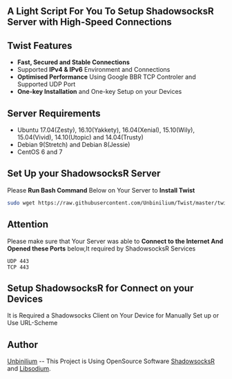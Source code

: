## A Light Script For You To Setup ShadowsocksR Server with High-Speed Connections

## Twist Features
- **Fast, Secured and Stable Connections**
- Supported **IPv4 & IPv6** Environment and Connections
- **Optimised Performance** Using Google BBR TCP Controler and Supported UDP Port
- **One-key Installation** and One-key Setup on your Devices

## Server Requirements
- Ubuntu 17.04(Zesty), 16.10(Yakkety), 16.04(Xenial), 15.10(Wily), 15.04(Vivid), 14.10(Utopic) and 14.04(Trusty)
- Debian 9(Stretch) and Debian 8(Jessie) 
- CentOS 6 and 7

## Set Up your ShadowsocksR Server
Please **Run Bash Command** Below on Your Server to **Install Twist**
```bash
sudo wget https://raw.githubusercontent.com/Unbinilium/Twist/master/twist -O twist.sh && chmod -x twist.sh && bash twist.sh
```

## Attention
Please make sure that Your Server was able to **Connect to the Internet And Opened these Ports** below,It required by ShadowsocksR Services
```port
UDP 443
TCP 443
```

## Setup ShadowsocksR for Connect on your Devices
It is Required a Shadowsocks Client on Your Device for Manually Set up or Use URL-Scheme

## Author
<a href="https://github.com/Unbinilium" target="_blank">Unbinilium</a> --  This Project is Using OpenSource Software <a href="https://github.com/shadowsocksr/shadowsocksr" target="_blank">ShadowsocksR</a> and <a href="https://github.com/jedisct1/libsodium" target="_blank">Libsodium</a>.
